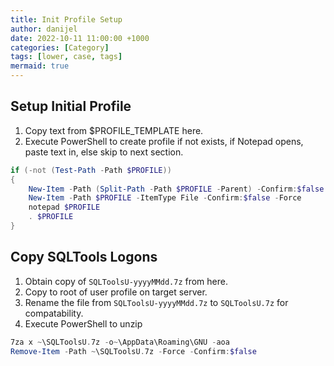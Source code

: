 ```yaml
---
title: Init Profile Setup
author: danijel
date: 2022-10-11 11:00:00 +1000
categories: [Category]
tags: [lower, case, tags]
mermaid: true
---
```


## Setup Initial Profile

1. Copy text from $PROFILE_TEMPLATE here.
2. Execute PowerShell to create profile if not exists, if Notepad opens, paste text in, else skip to next section.

```powershell
if (-not (Test-Path -Path $PROFILE))
{
    New-Item -Path (Split-Path -Path $PROFILE -Parent) -Confirm:$false -Force
    New-Item -Path $PROFILE -ItemType File -Confirm:$false -Force
    notepad $PROFILE
    . $PROFILE
}
```

## Copy SQLTools Logons

1. Obtain copy of `SQLToolsU-yyyyMMdd.7z` from here.
1. Copy to root of user profile on target server.
1. Rename the file from `SQLToolsU-yyyyMMdd.7z` to `SQLToolsU.7z` for compatability.
1. Execute PowerShell to unzip

```powershell
7za x ~\SQLToolsU.7z -o~\AppData\Roaming\GNU -aoa
Remove-Item -Path ~\SQLToolsU.7z -Force -Confirm:$false
```
